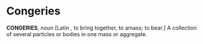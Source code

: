 # Congeries

**CONGERIES**, _noun_ \[Latin , to bring together, to amass; to bear.\] A collection of several particles or bodies in one mass or aggregate.